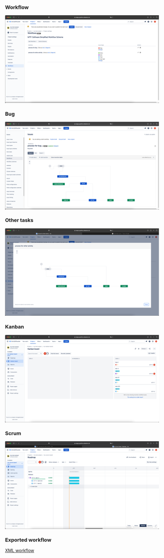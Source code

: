 ###  Workflow
![](img/1_process.png)

###  Bug
![](img/2_bug.png)

###  Other tasks
![](img/3_other.png)

###  Kanban
![](img/4_kanban.png)

###  Scrum
![](img/5_scrum_closed.png)

###  Exported workflow
[XML workflow](/files)
